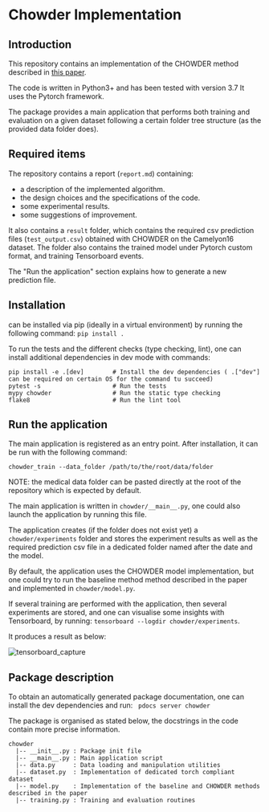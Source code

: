 # Chowder Implementation

## Introduction
This repository contains an implementation of the CHOWDER method described in 
[this paper](https://arxiv.org/pdf/1802.02212.pdf).

The code is written in Python3+ and has been tested with version 3.7
It uses the Pytorch framework.

The package provides a main application that performs both training and evaluation on a given dataset following 
a certain folder tree structure (as the provided data folder does).

## Required items
The repository contains a report (`report.md`) containing:
  - a description of the implemented algorithm.
  - the design choices and the specifications of the code.
  - some experimental results.
  - some suggestions of improvement.
  
It also contains a `result` folder, which contains the required csv prediction files (`test_output.csv`) obtained with 
CHOWDER on the Camelyon16 dataset. The folder also contains the trained model under Pytorch custom format, and training
Tensorboard events. 

The "Run the application" section explains how to generate a new prediction file.  

## Installation 

can be installed via pip (ideally in a virtual environment) by running the following command: 
```pip install . ```

To run the tests and the different checks (type checking, lint), one can install additional dependencies in dev mode 
with commands: 
```
pip install -e .[dev]        # Install the dev dependencies ( .["dev"] can be required on certain OS for the command tu succeed)
pytest -s                    # Run the tests
mypy chowder                 # Run the static type checking
flake8                       # Run the lint tool
```

## Run the application

The main application is registered as an entry point. After installation, it can be run with the following command:

```chowder_train --data_folder /path/to/the/root/data/folder ```

NOTE: the medical data folder can be pasted directly at the root of the repository which is expected by default. 

The main application is written in `chowder/__main__.py`, one could also launch the application by running this file.

The application creates (if the folder does not exist yet) a `chowder/experiments` folder and stores the experiment 
results as well as the required prediction csv file in a dedicated folder named after the date and the model.

By default, the application uses the CHOWDER model implementation, but one could try to run the baseline method
method described in the paper and implemented in `chowder/model.py`. 

If several training are performed with the application, then several experiments are stored, and one can visualise some 
insights with Tensorboard, by running: `tensorboard --logdir chowder/experiments`. 

It produces a result as below:

![tensorboard_capture](training_tensorboard_capture.png)

## Package description 

To obtain an automatically generated package documentation, one can install the dev dependencies and run:
``` pdocs server chowder```

The package is organised as stated below, the docstrings in the code contain more precise information. 

```
chowder
  |-- __init__.py : Package init file
  |-- __main__.py : Main application script
  |-- data.py     : Data loading and manipulation utilities
  |-- dataset.py  : Implementation of dedicated torch compliant dataset  
  |-- model.py    : Implementation of the baseline and CHOWDER methods described in the paper
  |-- training.py : Training and evaluation routines

```